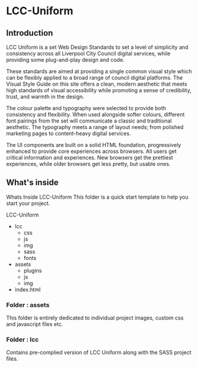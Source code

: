 # LCC-Uniform
## Introduction
LCC Uniform is a set Web Design Standards to set a level of simplicity and consistency across all Liverpool City Council digital services, while providing some plug-and-play design and code.

These standards are aimed at providing a single common visual style which can be flexibly applied to a broad range of council digital platforms. The Visual Style Guide on this site offers a clean, modern aesthetic that meets high standards of visual accessibility while promoting a sense of credibility, trust, and warmth in the design.

The colour palette and typography were selected to provide both consistency and flexibility. When used alongside softer colours, different font pairings from the set will communicate a classic and traditional aesthetic. The typography meets a range of layout needs; from polished marketing pages to content-heavy digital services.

The UI components are built on a solid HTML foundation, progressively enhanced to provide core experiences across browsers. All users get critical information and experiences. New browsers get the prettiest experiences, while older browsers get less pretty, but usable ones.

## What's inside
Whats Inside LCC-Uniform
This folder is a quick start template to help you start your project.

LCC-Uniform
* lcc
  * css
  * js
  * img
  * sass
  * fonts
* assets
  * plugins
  * js
  * img
* index.html

### Folder : assets

This folder is entirely dedicated to individual project images, custom css and javascript files etc.


### Folder : lcc

Contains pre-complied version of LCC Uniform along with the SASS project files.